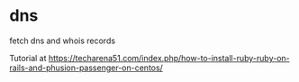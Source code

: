 dns
===

fetch dns and whois records

Tutorial at https://techarena51.com/index.php/how-to-install-ruby-ruby-on-rails-and-phusion-passenger-on-centos/
